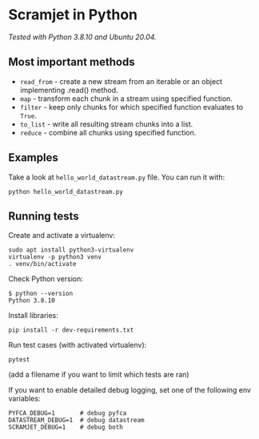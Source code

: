 Scramjet in Python
==================

_Tested with Python 3.8.10 and Ubuntu 20.04._


Most important methods
----------------------

* `read_from` - create a new stream from an iterable or an object implementing .read() method.
* `map` - transform each chunk in a stream using specified function.
* `filter` - keep only chunks for which specified function evaluates to `True`.
* `to_list` - write all resulting stream chunks into a list.
* `reduce` - combine all chunks using specified function.


Examples
--------

Take a look at `hello_world_datastream.py` file. You can run it with:

    python hello_world_datastream.py


Running tests
-------------

Create and activate a virtualenv:

    sudo apt install python3-virtualenv
    virtualenv -p python3 venv
    . venv/bin/activate

Check Python version:

    $ python --version
    Python 3.8.10

Install libraries:

    pip install -r dev-requirements.txt

Run test cases (with activated virtualenv):

    pytest

(add a filename if you want to limit which tests are ran)

If you want to enable detailed debug logging, set one of the following env variables:

    PYFCA_DEBUG=1       # debug pyfca
    DATASTREAM_DEBUG=1  # debug datastream
    SCRAMJET_DEBUG=1    # debug both
